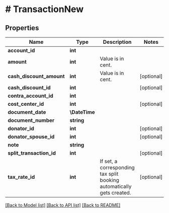 # # TransactionNew

## Properties

Name | Type | Description | Notes
------------ | ------------- | ------------- | -------------
**account_id** | **int** |  |
**amount** | **int** | Value is in cent. |
**cash_discount_amount** | **int** | Value is in cent. | [optional]
**cash_discount_id** | **int** |  | [optional]
**contra_account_id** | **int** |  |
**cost_center_id** | **int** |  | [optional]
**document_date** | **\DateTime** |  |
**document_number** | **string** |  |
**donator_id** | **int** |  | [optional]
**donator_spouse_id** | **int** |  | [optional]
**note** | **string** |  |
**split_transaction_id** | **int** |  | [optional]
**tax_rate_id** | **int** | If set, a corresponding tax split booking automatically gets created. | [optional]

[[Back to Model list]](../../README.md#models) [[Back to API list]](../../README.md#endpoints) [[Back to README]](../../README.md)
